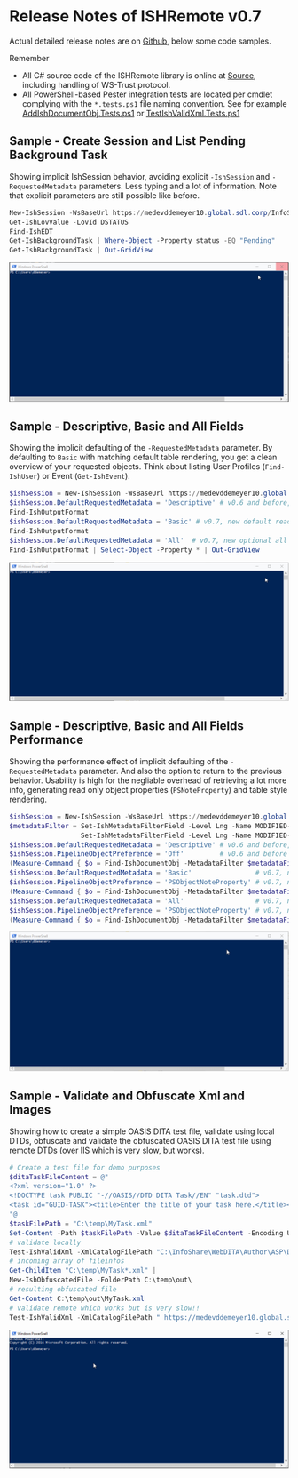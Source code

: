# Release Notes of ISHRemote v0.7

Actual detailed release notes are on [Github](https://github.com/sdl/ISHRemote/releases/tag/v0.7), below some code samples.

Remember
* All C# source code of the ISHRemote library is online at [Source](https://github.com/sdl/ISHRemote/tree/master/Source/ISHRemote/Trisoft.ISHRemote), including handling of WS-Trust protocol.
* All PowerShell-based Pester integration tests are located per cmdlet complying with the `*.tests.ps1` file naming convention. See for example [AddIshDocumentObj.Tests.ps1](https://github.com/sdl/ISHRemote/blob/master/Source/ISHRemote/Trisoft.ISHRemote/Cmdlets/DocumentObj/AddIshDocumentObj.Tests.ps1) or [TestIshValidXml.Tests.ps1](https://github.com/sdl/ISHRemote/blob/master/Source/ISHRemote/Trisoft.ISHRemote/Cmdlets/FileProcessor/TestIshValidXml.Tests.ps1)

## Sample - Create Session and List Pending Background Task

Showing implicit IshSession behavior, avoiding explicit `-IshSession` and `-RequestedMetadata` parameters. Less typing and a lot of information. Note that explicit parameters are still possible like before.

```powershell
New-IshSession -WsBaseUrl https://medevddemeyer10.global.sdl.corp/InfoShareWSDita/ -PSCredential Admin2
Get-IshLovValue -LovId DSTATUS
Find-IshEDT
Get-IshBackgroundTask | Where-Object -Property status -EQ "Pending"
Get-IshBackgroundTask | Out-GridView
```

![ISHRemote-0.7--Session-DStatus-EDT-BackgroundTaskPending-BackgroundTaskGridview 1024x512](./Images/ISHRemote-0.7--Session-DStatus-EDT-BackgroundTaskPending-BackgroundTaskGridview2.gif)

## Sample - Descriptive, Basic and All Fields

Showing the implicit defaulting of the `-RequestedMetadata` parameter. By defaulting to `Basic` with matching default table rendering, you get a clean overview of your requested objects. Think about listing User Profiles (`Find-IshUser`) or Event (`Get-IshEvent`).

```powershell
$ishSession = New-IshSession -WsBaseUrl https://medevddemeyer10.global.sdl.corp/InfoShareWSDita/ -PSCredential Admin2
$ishSession.DefaultRequestedMetadata = 'Descriptive' # v0.6 and before, only identifying fields
Find-IshOutputFormat 
$ishSession.DefaultRequestedMetadata = 'Basic' # v0.7, new default readable fields
Find-IshOutputFormat
$ishSession.DefaultRequestedMetadata = 'All'  # v0.7, new optional all fields
Find-IshOutputFormat | Select-Object -Property * | Out-GridView
```

![ISHRemote-0.7--Session-BackgroundTask-DescriptiveBasicAllField 1024x512](./Images/ISHRemote-0.7--Session-BackgroundTask-DescriptiveBasicAllField.gif)

## Sample - Descriptive, Basic and All Fields Performance

Showing the performance effect of implicit defaulting of the `-RequestedMetadata` parameter. And also the option to return to the previous behavior. Usability is high for the negliable overhead of retrieving a lot more info, generating read only object properties (`PSNoteProperty`) and table style rendering.

```powershell
$ishSession = New-IshSession -WsBaseUrl https://medevddemeyer10.global.sdl.corp/InfoShareWSDita/ -PSCredential Admin2
$metadataFilter = Set-IshMetadataFilterField -Level Lng -Name MODIFIED-ON -FilterOperator GreaterThanOrEqual -Value "01/01/2016" |
                  Set-IshMetadataFilterField -Level Lng -Name MODIFIED-ON -FilterOperator LessThan -Value "01/01/2017" 
$ishSession.DefaultRequestedMetadata = 'Descriptive' # v0.6 and before, only identifying fields
$ishSession.PipelineObjectPreference = 'Off'         # v0.6 and before
(Measure-Command { $o = Find-IshDocumentObj -MetadataFilter $metadataFilter }).TotalMilliseconds
$ishSession.DefaultRequestedMetadata = 'Basic'                # v0.7, new default readable fields
$ishSession.PipelineObjectPreference = 'PSObjectNoteProperty' # v0.7, new default readonly object properties
(Measure-Command { $o = Find-IshDocumentObj -MetadataFilter $metadataFilter }).TotalMilliseconds
$ishSession.DefaultRequestedMetadata = 'All'                  # v0.7, new optional all fields
$ishSession.PipelineObjectPreference = 'PSObjectNoteProperty' # v0.7, new default readonly object properties
(Measure-Command { $o = Find-IshDocumentObj -MetadataFilter $metadataFilter }).TotalMilliseconds
```

![ISHRemote-0.7--Session-DocumentObj-DescriptiveBasicAllFieldPerformance 1024x512](./Images/ISHRemote-0.7--Session-DocumentObj-DescriptiveBasicAllFieldPerformance.gif)

## Sample - Validate and Obfuscate Xml and Images

Showing how to create a simple OASIS DITA test file, validate using local DTDs, obfuscate and validate the obfuscated OASIS DITA test file using remote DTDs (over IIS which is very slow, but works).

```powershell
# Create a test file for demo purposes
$ditaTaskFileContent = @"
<?xml version="1.0" ?>
<!DOCTYPE task PUBLIC "-//OASIS//DTD DITA Task//EN" "task.dtd">
<task id="GUID-TASK"><title>Enter the title of your task here.</title><shortdesc>Enter a short description of your task here (optional).</shortdesc><taskbody><prereq>Enter the prerequisites here (optional).</prereq><context>Enter the context of your task here (optional).</context><steps><step><cmd>Enter your first step here.</cmd><stepresult>Enter the result of your step here (optional).</stepresult></step></steps><example>Enter an example that illustrates the current task (optional).</example><postreq>Enter the tasks the user should do after finishing this task (optional).</postreq></taskbody></task>
"@
$taskFilePath = "C:\temp\MyTask.xml"
Set-Content -Path $taskFilePath -Value $ditaTaskFileContent -Encoding UTF8
# validate locally
Test-IshValidXml -XmlCatalogFilePath "C:\InfoShare\WebDITA\Author\ASP\DocTypes\catalog.xml" -FilePath $taskFilePath
# incoming array of fileinfos
Get-ChildItem "C:\temp\MyTask*.xml" |
New-IshObfuscatedFile -FolderPath C:\temp\out\
# resulting obfuscated file
Get-Content C:\temp\out\MyTask.xml
# validate remote which works but is very slow!!
Test-IshValidXml -XmlCatalogFilePath " https://medevddemeyer10.global.sdl.corp/InfoShareAuthorDita/DocTypes/catalog.xml" -FilePath C:\temp\out\MyTask.xml
```
![ISHRemote-0.7--TestData-ValidXmlLocal-ObfuscatedXml-ValidXmlRemote 1024x512](./Images/ISHRemote-0.7--TestData-ValidXmlLocal-ObfuscatedXml-ValidXmlRemote.gif)

